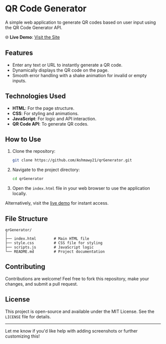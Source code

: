 
# QR Code Generator

A simple web application to generate QR codes based on user input using the QR Code Generator API.  

🌐 **Live Demo**: [Visit the Site](https://ashmawy21.github.io/qrGenerator/)

## Features
- Enter any text or URL to instantly generate a QR code.
- Dynamically displays the QR code on the page.
- Smooth error handling with a shake animation for invalid or empty inputs.

## Technologies Used
- **HTML**: For the page structure.
- **CSS**: For styling and animations.
- **JavaScript**: For logic and API interaction.
- **QR Code API**: To generate QR codes.

## How to Use
1. Clone the repository:
    ```bash
    git clone https://github.com/Ashmawy21/qrGenerator.git
    ```
2. Navigate to the project directory:
    ```bash
    cd qrGenerator
    ```
3. Open the `index.html` file in your web browser to use the application locally.

Alternatively, visit the [live demo](https://ashmawy21.github.io/qrGenerator/) for instant access.

## File Structure
```
qrGenerator/
│
├── index.html        # Main HTML file
├── style.css         # CSS file for styling
├── scripts.js        # JavaScript logic
└── README.md         # Project documentation
```


## Contributing
Contributions are welcome! Feel free to fork this repository, make your changes, and submit a pull request.

## License
This project is open-source and available under the MIT License. See the `LICENSE` file for details.

---

Let me know if you'd like help with adding screenshots or further customizing this!

